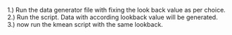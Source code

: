 1.) Run the data generator file with fixing the look back value as per choice.<br>
2.) Run the script. Data with according lookback value will be generated.<br>
3.) now run the kmean script with the same lookback.
